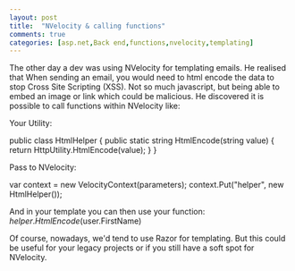 ```yaml
---
layout: post
title:  "NVelocity & calling functions"
comments: true
categories: [asp.net,Back end,functions,nvelocity,templating]
---
```


The other day a dev was using NVelocity for templating emails. He realised that When sending an email, you would need to html encode the data to stop Cross Site Scripting (XSS). Not so much javascript, but being able to embed an image or link which could be malicious. He discovered it is possible to call functions within NVelocity like:

Your Utility:

public class HtmlHelper
{
public static string HtmlEncode(string value)
{
return HttpUtility.HtmlEncode(value);
}
}


Pass to NVelocity:

var context = new VelocityContext(parameters);
context.Put("helper", new HtmlHelper());


And in your template you can then use your function:
$helper.HtmlEncode($user.FirstName)

Of course, nowadays, we'd tend to use Razor for templating. But this could be useful for your legacy projects or if you still have a soft spot for NVelocity.
